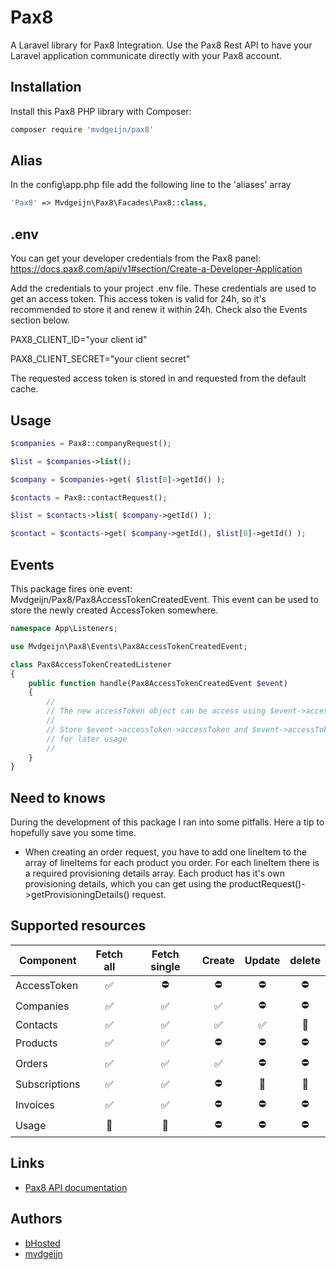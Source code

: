 # Pax8

A Laravel library for Pax8 Integration.
Use the Pax8 Rest API to have your Laravel application communicate directly with your Pax8 account.

## Installation

Install this Pax8 PHP library with Composer:

```bash
composer require 'mvdgeijn/pax8'
```

## Alias

In the config\app.php file add the following line to the 'aliases' array

```php
'Pax8' => Mvdgeijn\Pax8\Facades\Pax8::class,
```

## .env

You can get your developer credentials from the Pax8 panel: https://docs.pax8.com/api/v1#section/Create-a-Developer-Application

Add the credentials to your project .env file. These credentials are used to get an access token. This access token is valid for 24h, so
it's recommended to store it and renew it within 24h. Check also the Events section below.

PAX8_CLIENT_ID="your client id"

PAX8_CLIENT_SECRET="your client secret"

The requested access token is stored in and requested from the default cache. 

## Usage

```php
$companies = Pax8::companyRequest();

$list = $companies->list();

$company = $companies->get( $list[0]->getId() );

$contacts = Pax8::contactRequest();

$list = $contacts->list( $company->getId() );

$contact = $contacts->get( $company->getId(), $list[0]->getId() );
```

## Events

This package fires one event: Mvdgeijn/Pax8/Pax8AccessTokenCreatedEvent. This event can be used to store
the newly created AccessToken somewhere.

```php
namespace App\Listeners;

use Mvdgeijn\Pax8\Events\Pax8AccessTokenCreatedEvent;

class Pax8AccessTokenCreatedListener
{
    public function handle(Pax8AccessTokenCreatedEvent $event)
    {
        //
        // The new accessToken object can be access using $event->accessToken
        //
        // Store $event->accessToken->accessToken and $event->accessToken->expiryTimestamp
        // for later usage
        //
    }
}
```

## Need to knows

During the development of this package I ran into some pitfalls. Here a tip to hopefully save you some time.

- When creating an order request, you have to add one lineItem to the array of lineItems for each product you order. For each lineItem there is a required provisioning details array. Each product has it's own provisioning details, which you can get using the productRequest()->getProvisioningDetails() request.

## Supported resources

| Component     |       Fetch all       |     Fetch single      |       Create        |        Update         |        delete         |
|---------------|:---------------------:|:---------------------:|:-------------------:|:---------------------:|:---------------------:|
| AccessToken   |  :white_check_mark:   |      :no_entry:       |     :no_entry:      |      :no_entry:       |      :no_entry:       |
| Companies     |  :white_check_mark:   |  :white_check_mark:   | :white_check_mark:  |      :no_entry:       |      :no_entry:       |
| Contacts      |  :white_check_mark:   |  :white_check_mark:   | :white_check_mark:  |  :white_check_mark:   | :black_square_button: | 
| Products      |  :white_check_mark:   |  :white_check_mark:   |     :no_entry:      |      :no_entry:       |      :no_entry:       |
| Orders        |  :white_check_mark:   |  :white_check_mark:   | :white_check_mark:  |      :no_entry:       |      :no_entry:       |
| Subscriptions |  :white_check_mark:   |  :white_check_mark:   |     :no_entry:      | :black_square_button: | :black_square_button: |
| Invoices      |  :white_check_mark:   |  :white_check_mark:   |     :no_entry:      |      :no_entry:       |      :no_entry:       |
| Usage         | :black_square_button: | :black_square_button: |     :no_entry:      |      :no_entry:       |      :no_entry:       |

## Links

* [Pax8 API documentation](https://docs.pax8.com/api/v1)

## Authors

* [bHosted](https://www.bhosted.nl/)
* [mvdgeijn](https://www.vdgeijn.com/)
